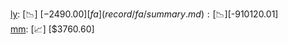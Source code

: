 [ly](record/ly/summary.md): [📉] [$-2490.00]  
[fa](record/fa/summary.md): [📉] [$-910120.01]  
[mm](record/mm/summary.md): [📈] [$3760.60]  
